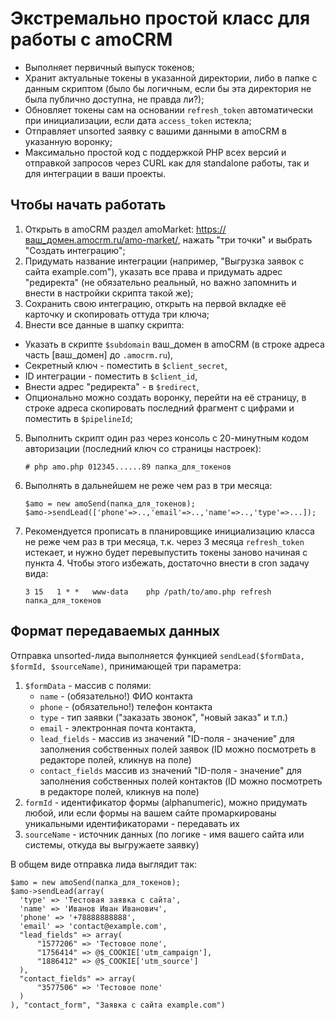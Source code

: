 # Экстремально простой класс для работы с amoCRM

- Выполняет первичный выпуск токенов;
- Хранит актуальные токены в указанной директории, либо в папке с данным скриптом (было бы логичным, если бы эта директория не была публично доступна, не правда ли?);
- Обновляет токены сам на основании `refresh_token` автоматически при инициализации, если дата `access_token` истекла;
- Отправляет unsorted заявку с вашими данными в amoCRM в указанную воронку;
- Максимально простой код с поддержкой PHP всех версий и отправкой запросов через CURL как для standalone работы, так и для интеграции в ваши проекты.

##  Чтобы начать работать
 
 1. Открыть в amoCRM раздел amoMarket: https://ваш_домен.amocrm.ru/amo-market/, нажать "три точки" и выбрать "Создать интеграцию";
 2. Придумать название интеграции (например, "Выгрузка заявок с сайта example.com"), указать все права и придумать адрес "редиректа" (не обязательно реальный, но важно запомнить и внести в настройки скрипта такой же);
 3. Сохранить свою интеграцию, открыть на первой вкладке её карточку и скопировать оттуда три ключа;
 4. Внести все данные в шапку скрипта:
   - Указать в скрипте `$subdomain` ваш_домен в amoCRM (в строке адреса часть [ваш_домен] до `.amocrm.ru`),
   - Секретный ключ - поместить в `$client_secret`,
   - ID интеграции - поместить в `$client_id`,
   - Внести адрес "редиректа" - в `$redirect`,
   - Опционально можно создать воронку, перейти на её страницу, в строке адреса скопировать последний фрагмент с цифрами и поместить в `$pipelineId`;
 5. Выполнить скрипт один раз через консоль с 20-минутным кодом авторизации (последний ключ со страницы настроек):
     ```
     # php amo.php 012345......89 папка_для_токенов
     ```
 6. Выполнять в дальнейшем не реже чем раз в три месяца:
     ```
     $amo = new amoSend(папка_для_токенов); 
     $amo->sendLead(['phone'=>..,'email'=>..,'name'=>..,'type'=>...]);
     ```
 7. Рекомендуется прописать в планировщике инициализацию класса не реже чем раз в три месяца, т.к. через 3 месяца `refresh_token` истекает, и нужно будет перевыпустить токены заново начиная с пункта 4. Чтобы этого избежать, достаточно внести в cron задачу вида:
     ```
     3 15	1 * *	www-data	php /path/to/amo.php refresh папка_для_токенов
     ```

## Формат передаваемых данных

Отправка unsorted-лида выполняется функцией `sendLead($formData, $formId, $sourceName)`, принимающей три параметра:
1. `$formData` - массив с полями: 
   - `name` - (обязательно!) ФИО контакта
   - `phone` - (обязательно!) телефон контакта
   - `type` - тип заявки ("заказать звонок", "новый заказ" и т.п.)
   - `email` - электронная почта контакта,
   - `lead_fields` - массив из значений "ID-поля - значение" для заполнения собственных полей заявок (ID можно посмотреть в редакторе полей, кликнув на поле)
   - `contact_fields`  массив из значений "ID-поля - значение" для заполнения собственных полей контактов (ID можно посмотреть в редакторе полей, кликнув на поле)
2. `formId` - идентификатор формы (alphanumeric), можно придумать любой, или если формы на вашем сайте промаркированы уникальными идентификаторами - передавать их
3. `sourceName` - источник данных (по логике - имя вашего сайта или системы, откуда вы выгружаете заявку)

В общем виде отправка лида выглядит так:

```
$amo = new amoSend(папка_для_токенов);   
$amo->sendLead(array(
  'type' => 'Тестовая заявка с сайта',
  'name' => 'Иванов Иван Иванович',
  'phone' => '+78888888888',
  'email' => 'contact@example.com',
  "lead_fields" => array(
      "1577206" => 'Тестовое поле',
      "1756414" => @$_COOKIE['utm_campaign'],
      "1886412" => @$_COOKIE['utm_source']
  ),
  "contact_fields" => array(
      "3577506" => 'Тестовое поле'
  )
), "contact_form", "Заявка с сайта example.com")
```
